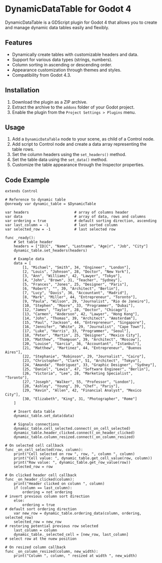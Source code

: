 # DynamicDataTable for Godot 4

DynamicDataTable is a GDScript plugin for Godot 4 that allows you to create and manage dynamic data tables easily and flexibly.

## Features

* Dynamically create tables with customizable headers and data.
* Support for various data types (strings, numbers).
* Column sorting in ascending or descending order.
* Appearance customization through themes and styles.
* Compatibility from Godot 4.3.

## Installation

1.  Download the plugin as a ZIP archive.
2.  Extract the archive to the `addons` folder of your Godot project.
3.  Enable the plugin from the `Project Settings > Plugins` menu.

## Usage

1.  Add a `DynamicDataTable` node to your scene, as child of a Control node.
2.  Add script to Control node and create a data array representing the table rows.
3.  Set the column headers using the `set_headers()` method.
4.  Set the table data using the `set_data()` method.
5.  Customize the table appearance through the Inspector properties.

## Code Example

```gdscript
extends Control

# Reference to dynamic table
@onready var dynamic_table = $DynamicTable

var headers						# array of columns header
var data						# array of data, rows and columns
var ordering = true				# default sorting direction, ascending 
var last_column = -1			# last sorted column
var selected_row = -1			# last selected row

func _ready():
	# Set table header
	headers = ["ID|C", "Name", "Lastname", "Age|r", "Job", "City"]
	dynamic_table.set_headers(headers)
	
	# Example data
	data = [
		[1, "Michael", "Smith", 34, "Engineer", "London"],
		[2, "Louis", "Johnson", 28, "Doctor", "New York"],
		[3, "Ann", "Williams", 42, "Lawyer", "Tokyo"],
		[4, "John", "Brown", 31, "Teacher", "Sydney"],
		[5, "Frances", "Jones", 25, "Designer", "Paris"],
		[6, "Robert", "", 39, "Architect", "Berlin"],
		[7, "Lucy", "Davis", 36, "Accountant", "Madrid"],
		[8, "Mark", "Miller", 44, "Entrepreneur", "Toronto"],
		[9, "Paula", "Wilson", 29, "Journalist", "Rio de Janeiro"],
		[10, "Stephen", "Moore", 33, "Programmer", "Dubai"],
		[12, "James", "Taylor", 28, "Doctor", "Chicago"],
		[13, "Carmen", "Anderson", 42, "Lawyer", "Hong Kong"],
		[14, "John", "Thomas", 39, "Architect", "Amsterdam"],
		[15, "Paul", "Jackson", 44, "Entrepreneur", "Singapore"],
		[16, "Jennifer", "White", 29, "Journalist", "Cape Town"],
		[17, "Luke", "Harris", 33, "Programmer", "Seoul"],
		[18, "Peter", "Martin", 25, "Designer", "Mexico City"],
		[19, "Matthew", "Thompson", 39, "Architect", "Moscow"],
		[20, "Louise", "Garcia", 36, "Accountant", "Istanbul"],
		[21, "Matthew", "Martinez", 44, "Entrepreneur", "Buenos Aires"],
		[22, "Stephanie", "Robinson", 29, "Journalist", "Cairo"],
		[23, "Christopher", "Clark", 51, "Architect", "Tokyo"],
		[24, "Amanda", "Rodriguez", 33, "Graphic Designer", "Sydney"],
		[25, "Daniel", "Lewis", 47, "Software Engineer", "Berlin"],
		[26, "Victoria", "Lee", 28, "Marketing Specialist", "Toronto"],
		[27, "Joseph", "Walker", 55, "Professor", "London"],
		[28, "Ashley", "Young", 39, "Chef", "Paris"],
		[29, "Kevin", "Allen", 42, "Financial Analyst", "Mexico City"],
		[30, "Elizabeth", "King", 31, "Photographer", "Rome"]
	]	

	# Insert data table
	dynamic_table.set_data(data)
	
	# Signals connections
	dynamic_table.cell_selected.connect(_on_cell_selected)
	dynamic_table.header_clicked.connect(_on_header_clicked)
	dynamic_table.column_resized.connect(_on_column_resized)

# On selected cell callback
func _on_cell_selected(row, column):
	print("Cell selected on row ", row, ", column ", column)
	print("Cell value: ", dynamic_table.get_cell_value(row, column))
	print("Row value: ", dynamic_table.get_row_value(row))
	selected_row = row

# On clicked header cell callback
func _on_header_clicked(column):
	print("Header clicked on column ", column)
	if (column == last_column):
		ordering = not ordering													# invert previous column sort direction
	else:
		ordering = true															# default sort ordering direction
	var new_row = dynamic_table.ordering_data(column, ordering, selected_row)
	selected_row = new_row														# restoring potential previous row selected
	last_column = column
	dynamic_table._selected_cell = [new_row, last_column]						# select row at the nuew position

# On resized column callback
func _on_column_resized(column, new_width):
	print("Column ", column, " resized at width ", new_width)
	
